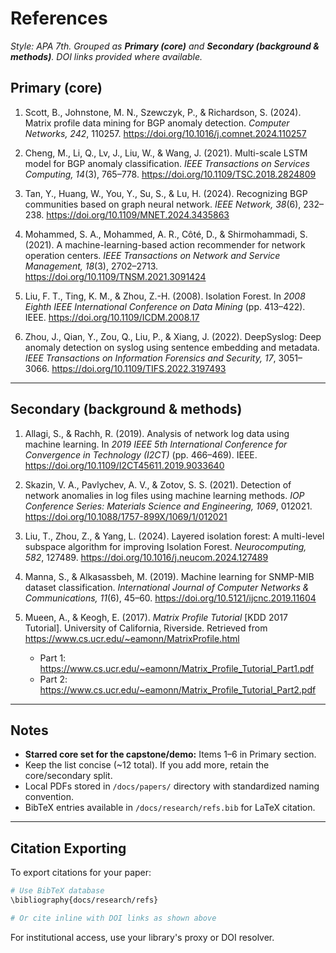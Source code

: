 # References

*Style: APA 7th. Grouped as **Primary (core)** and **Secondary (background & methods)**. DOI links provided where available.*

## Primary (core)

1. Scott, B., Johnstone, M. N., Szewczyk, P., & Richardson, S. (2024). Matrix profile data mining for BGP anomaly detection. *Computer Networks, 242*, 110257. https://doi.org/10.1016/j.comnet.2024.110257

2. Cheng, M., Li, Q., Lv, J., Liu, W., & Wang, J. (2021). Multi-scale LSTM model for BGP anomaly classification. *IEEE Transactions on Services Computing, 14*(3), 765–778. https://doi.org/10.1109/TSC.2018.2824809

3. Tan, Y., Huang, W., You, Y., Su, S., & Lu, H. (2024). Recognizing BGP communities based on graph neural network. *IEEE Network, 38*(6), 232–238. https://doi.org/10.1109/MNET.2024.3435863

4. Mohammed, S. A., Mohammed, A. R., Côté, D., & Shirmohammadi, S. (2021). A machine-learning-based action recommender for network operation centers. *IEEE Transactions on Network and Service Management, 18*(3), 2702–2713. https://doi.org/10.1109/TNSM.2021.3091424

5. Liu, F. T., Ting, K. M., & Zhou, Z.-H. (2008). Isolation Forest. In *2008 Eighth IEEE International Conference on Data Mining* (pp. 413–422). IEEE. https://doi.org/10.1109/ICDM.2008.17

6. Zhou, J., Qian, Y., Zou, Q., Liu, P., & Xiang, J. (2022). DeepSyslog: Deep anomaly detection on syslog using sentence embedding and metadata. *IEEE Transactions on Information Forensics and Security, 17*, 3051–3066. https://doi.org/10.1109/TIFS.2022.3197493

---

## Secondary (background & methods)

1. Allagi, S., & Rachh, R. (2019). Analysis of network log data using machine learning. In *2019 IEEE 5th International Conference for Convergence in Technology (I2CT)* (pp. 466–469). IEEE. https://doi.org/10.1109/I2CT45611.2019.9033640

2. Skazin, V. A., Pavlychev, A. V., & Zotov, S. S. (2021). Detection of network anomalies in log files using machine learning methods. *IOP Conference Series: Materials Science and Engineering, 1069*, 012021. https://doi.org/10.1088/1757-899X/1069/1/012021

3. Liu, T., Zhou, Z., & Yang, L. (2024). Layered isolation forest: A multi-level subspace algorithm for improving Isolation Forest. *Neurocomputing, 582*, 127489. https://doi.org/10.1016/j.neucom.2024.127489

4. Manna, S., & Alkasassbeh, M. (2019). Machine learning for SNMP-MIB dataset classification. *International Journal of Computer Networks & Communications, 11*(6), 45–60. https://doi.org/10.5121/ijcnc.2019.11604

5. Mueen, A., & Keogh, E. (2017). *Matrix Profile Tutorial* [KDD 2017 Tutorial]. University of California, Riverside. Retrieved from https://www.cs.ucr.edu/~eamonn/MatrixProfile.html
   - Part 1: https://www.cs.ucr.edu/~eamonn/Matrix_Profile_Tutorial_Part1.pdf
   - Part 2: https://www.cs.ucr.edu/~eamonn/Matrix_Profile_Tutorial_Part2.pdf

---

## Notes

- **Starred core set for the capstone/demo:** Items 1–6 in Primary section.
- Keep the list concise (~12 total). If you add more, retain the core/secondary split.
- Local PDFs stored in `/docs/papers/` directory with standardized naming convention.
- BibTeX entries available in `/docs/research/refs.bib` for LaTeX citation.

---

## Citation Exporting

To export citations for your paper:

```bash
# Use BibTeX database
\bibliography{docs/research/refs}

# Or cite inline with DOI links as shown above
```

For institutional access, use your library's proxy or DOI resolver.
